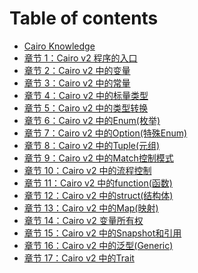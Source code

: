 # Table of contents

* [Cairo Knowledge](README.md)
* [章节 1：Cairo v2 程序的入口](00\_Cairo1.0程序的入口.md)
* [章节 2：Cairo v2 中的变量](01\_Cairo1.0中的变量.md)
* [章节 3：Cairo v2 中的常量](02\_Cairo1.0中的常量.md)
* [章节 4：Cairo v2 中的标量类型](03\_Cairo1.0中的标量类型\(felt,integer,boolean,float\).md)
* [章节 5：Cairo v2 中的类型转换](04\_Cairo1.0中的类型转换.md)
* [章节 6：Cairo v2 中的Enum(枚举)](05\_Cairo1.0中的Enum\(枚举\).md)
* [章节 7：Cairo v2 中的Option(特殊Enum)](06\_Cairo1.0中的Option\(特殊Enum\).md)
* [章节 8：Cairo v2 中的Tuple(元组)](07\_Cairo1.0中的Tuple\(元组\).md)
* [章节 9：Cairo v2 中的Match控制模式](08\_Cairo1.0中的Match控制模式.md)
* [章节 10：Cairo v2 中的流程控制](09\_Cairo1.0中的流程控制.md)
* [章节 11：Cairo v2 中的function(函数)](10\_Cairo1.0中的function\(函数\).md)
* [章节 12：Cairo v2 中的struct(结构体)](11\_Cairo1.0中的struct\(结构体\).md)
* [章节 13：Cairo v2 中的Map(映射)](13\_Cairo1.0中的Map\(映射\).md)
* [章节 14：Cairo v2 变量所有权](14\_Cairo1.0变量所有权.md)
* [章节 15：Cairo v2 中的Snapshot和引用](15\_Cairo1.0中的Snapshot和引用.md)
* [章节 16：Cairo v2 中的泛型(Generic)](16\_Cairo1.0中的泛型\(Generic\).md)
* [章节 17：Cairo v2 中的Trait](17\_Cairo1.0中的Trait.md)
